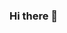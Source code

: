 ### Hi there 👋

<!--
**okola44/okola44** is a ✨ _special_ ✨ repository because its `README.md` (this file) appears on your GitHub profile.

Here are some ideas to get you started:

- 🌱 I’m currently learning React,Scala...
- 🤔 I’m looking for help with Java...
- 💬 Ask me about python Django...
- 📫 How to reach me: ...
- 😄 Pronouns: she/her...

-->
